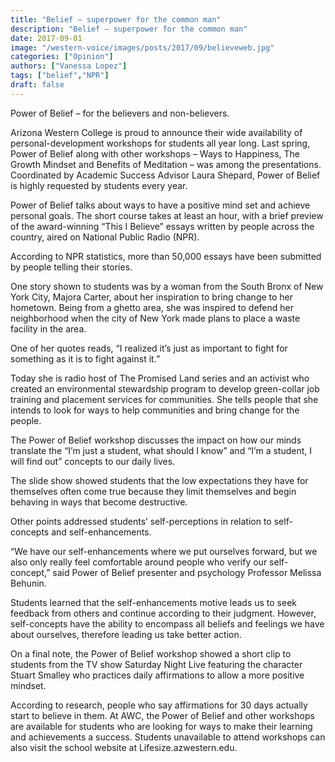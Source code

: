 ```yaml
---
title: "Belief – superpower for the common man"
description: "Belief – superpower for the common man"
date: 2017-09-01
image: "/western-voice/images/posts/2017/09/believeweb.jpg"
categories: ["Opinion"]
authors: ["Vanessa Lopez"]
tags: ["belief","NPR"]
draft: false
---
```

Power of Belief – for the believers and non-believers.

Arizona Western College is proud to announce their wide availability of personal-development workshops for students all year long. Last spring, Power of Belief along with other workshops – Ways to Happiness, The Growth Mindset and Benefits of Meditation – was among the presentations. Coordinated by Academic Success Advisor Laura Shepard, Power of Belief is highly requested by students every year.

Power of Belief talks about ways to have a positive mind set and achieve personal goals. The short course takes at least an hour, with a brief preview of the award-winning “This I Believe” essays written by people across the country, aired on National Public Radio (NPR).

According to NPR statistics, more than 50,000 essays have been submitted by people telling their stories.

One story shown to students was by a woman from the South Bronx of New York City, Majora Carter, about her inspiration to bring change to her hometown. Being from a ghetto area, she was inspired to defend her neighborhood when the city of New York made plans to place a waste facility in the area.

One of her quotes reads, “I realized it’s just as important to fight for something as it is to fight against it.”

Today she is radio host of The Promised Land series and an activist who created an environmental stewardship program to develop green-collar job training and placement services for communities. She tells people that she intends to look for ways to help communities and bring change for the people.

The Power of Belief workshop discusses the impact on how our minds translate the “I’m just a student, what should I know” and “I’m a student, I will find out” concepts to our daily lives.

The slide show showed students that the low expectations they have for themselves often come true because they limit themselves and begin behaving in ways that become destructive.

Other points addressed students’ self-perceptions in relation to self-concepts and self-enhancements.

“We have our self-enhancements where we put ourselves forward, but we also only really feel comfortable around people who verify our self-concept,” said Power of Belief presenter and psychology Professor Melissa Behunin.

Students learned that the self-enhancements motive leads us to seek feedback from others and continue according to their judgment. However, self-concepts have the ability to encompass all beliefs and feelings we have about ourselves, therefore leading us take better action.

On a final note, the Power of Belief workshop showed a short clip to students from the TV show Saturday Night Live featuring the character Stuart Smalley who practices daily affirmations to allow a more positive mindset.

According to research, people who say affirmations for 30 days actually start to believe in them. At AWC, the Power of Belief and other workshops are available for students who are looking for ways to make their learning and achievements a success. Students unavailable to attend workshops can also visit the school website at Lifesize.azwestern.edu.